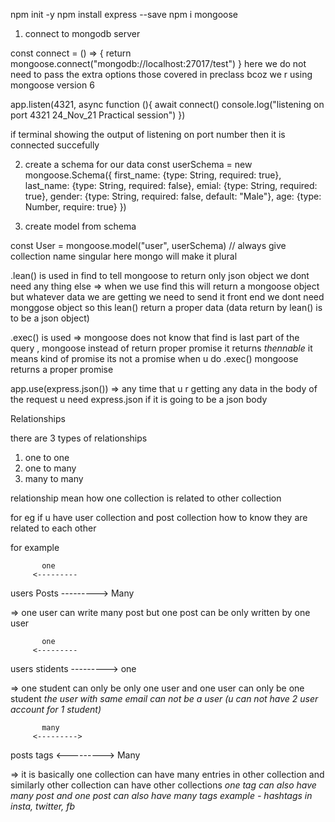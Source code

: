 npm init -y
npm install express --save
npm i mongoose

1. connect to mongodb server

const connect = () => {
    return mongoose.connect("mongodb://localhost:27017/test")
}
here we do not need to pass the extra options those covered in preclass bcoz we r using mongoose version 6

app.listen(4321, async function (){
    await connect()
    console.log("listening on port 4321 24_Nov_21 Practical session")
})

if terminal showing the output of listening on port number then it is connected succefully

 

2. create a schema for our data
const userSchema = new mongoose.Schema({
    first_name: {type: String, required: true},
    last_name: {type: String, required: false},
    emial: {type: String, required: true},
    gender: {type: String, required: false, default: "Male"},
    age: {type: Number, require: true}
})


3. create model from schema

const User = mongoose.model("user", userSchema) // always give collection name singular here mongo will make it plural



.lean() is used in find to tell mongoose to return only json object we dont need any thing else  => when we use find this will return a mongoose object but whatever data we are getting we need to send it front end we dont need monggose object so this lean() return a proper data (data return by lean() is to be a json object)

.exec() is used => mongoose does not know that find is last part of the query , mongoose instead of return proper promise it returns *thennable* it means kind of promise its not a promise when u do .exec() mongoose returns a proper promise


app.use(express.json()) => any time that u r getting any data in the body of the request u need express.json if it is going to be a json body 








Relationships

there are 3 types of relationships

1. one to one
2. one to many
3. many to many


relationship mean how one collection is related to other collection 

for eg if u have user collection and post collection how to know they are related to each other

for example

           one
         <---------
users                  Posts
         --------->
           Many

=> one user can write many post but one post can be only written by one user


           one
         <---------
users                  stidents
         --------->
           one

=> one student can only be only one user and one user can only be one student *the user with same email can not be a user (u can not have 2 user account for 1 student)*


           many
         <--------->
posts                  tags
         <--------->
           Many

=> it is basically one collection can have many entries in other collection and similarly other collection can have other collections *one tag can also have many post and one post can also have many tags* *example - hashtags in insta, twitter, fb*



